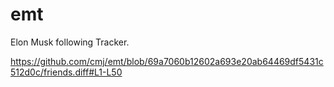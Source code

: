 # emt
Elon Musk following Tracker.

https://github.com/cmj/emt/blob/69a7060b12602a693e20ab64469df5431c512d0c/friends.diff#L1-L50
